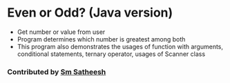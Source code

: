 # Even or Odd? (Java version)
* Get number or value from user <br/>
* Program determines which number is greatest among both <br />
* This program also demonstrates the usages of function with arguments, conditional statements, ternary operator, usages of Scanner class <br />

### Contributed by [Sm Satheesh](https://github.com/smsatheesh)
